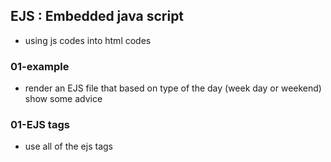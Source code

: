 ## EJS : Embedded java script
- using js codes into html codes

### 01-example
- render an EJS file that based on type of the day (week day or weekend) show some advice 

### 01-EJS tags 
- use all of the ejs tags


